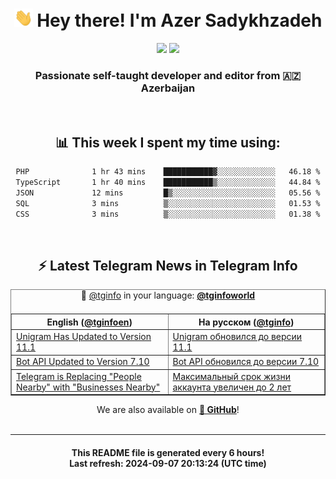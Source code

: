 <div align="center">
	<div>
		<h1>
      <img src="./assets/hi.gif" width="30px"> Hey there! I'm Azer Sadykhzadeh
    </h1>
    <img height="18" src="https://komarev.com/ghpvc/?username=sadykhzadeh&label=Views&color=2081c1&style=flat-square" />
		<a href="https://wakatime.com/Azer"> <img height="18" src="https://wakatime.com/badge/user/f80ae27a-c328-426f-a381-bc84136e2dd6.svg" /> </a>
    <h3>
      Passionate self-taught developer and editor from 🇦🇿 Azerbaijan
    </h3>
  </div>
  <br>

<h2>📊 This week I spent my time using:</h2>

<!--START_SECTION:waka-->

```txt
PHP              1 hr 43 mins    ███████████▓░░░░░░░░░░░░░   46.18 %
TypeScript       1 hr 40 mins    ███████████▒░░░░░░░░░░░░░   44.84 %
JSON             12 mins         █▒░░░░░░░░░░░░░░░░░░░░░░░   05.56 %
SQL              3 mins          ▒░░░░░░░░░░░░░░░░░░░░░░░░   01.53 %
CSS              3 mins          ▒░░░░░░░░░░░░░░░░░░░░░░░░   01.38 %
```

<!--END_SECTION:waka-->

<br>

<h2>⚡️ Latest Telegram News in Telegram Info</h2>
  <table border>
		<tr>
			<th width="50%">English (<a href="https://t.me/tginfoen">@tginfoen</a>)</th>
			<th>На русском (<a href="https://t.me/tginfo">@tginfo</a>)</th>
		</tr>
		<caption>🚩 <a href="https://t.me/tginfo">@tginfo</a> in your language: <a href="https://t.me/tginfoworld"><b>@tginfoworld</b></a><caption/>
  <tr><td><a href="https://t.me/tginfoen/1979">Unigram Has Updated to Version 11.1</a></td>
    <td><a href="https://t.me/tginfo/4120">Unigram обновился до версии 11.1</a></td></tr><tr><td><a href="https://t.me/tginfoen/1978">Bot API Updated to Version 7.10</a></td>
    <td><a href="https://t.me/tginfo/4119">Bot API обновился до версии 7.10</a></td></tr><tr><td><a href="https://t.me/tginfoen/1977">Telegram is Replacing "People Nearby" with "Businesses Nearby"</a></td>
    <td><a href="https://t.me/tginfo/4118">Максимальный срок жизни аккаунта увеличен до 2 лет</a></td></tr>
</table>
We are also available on <a href="https://github.com/tginfo"><b>🐙 GitHub</b></a>!
</div>

<br>
<hr>
<h4 align="center">This README file is generated <b>every 6 hours</b>!</br>Last refresh: <b>2024-09-07 20:13:24 (UTC time)</b></h4>
